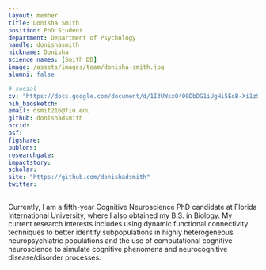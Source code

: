 ```yaml
---
layout: member
title: Donisha Smith
position: PhD Student
department: Department of Psychology
handle: donishasmith
nickname: Donisha
science_names: [Smith DD]
image: /assets/images/team/donisha-smith.jpg
alumni: false

# social
cv: "https://docs.google.com/document/d/1I3UWsxO400DbDG1iUgHi5EoB-Xi1zSCnDaIH8LScvaU/edit?usp=sharing"
nih_biosketch:
email: dsmit216@fiu.edu
github: donishadsmith
orcid:
osf:
figshare:
publons:
researchgate:
impactstory:
scholar:
site: "https://github.com/donishadsmith"
twitter:
---
```


Currently, I am a fifth-year Cognitive Neuroscience PhD candidate at Florida International University, where I also obtained my B.S. in Biology. My current research interests includes using dynamic functional connectivity techniques to better identify subpopulations in highly heterogeneous neuropsychiatric populations and the use of computational cognitive neuroscience to simulate cognitive phenomena and neurocognitive disease/disorder processes.
